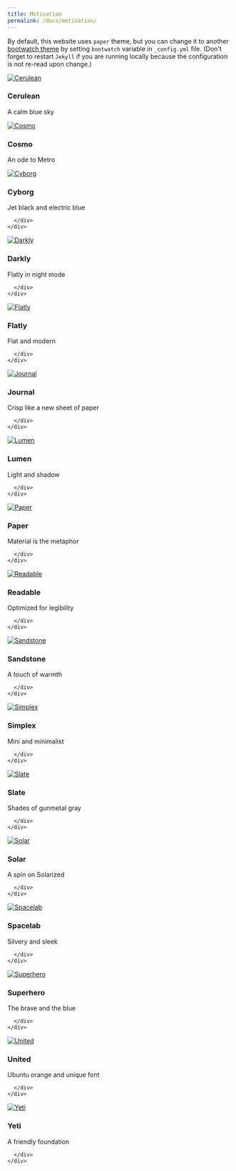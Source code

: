 ```yaml
---
title: Motivation
permalink: /docs/motivation/
---
```


By default, this website uses `paper` theme, but you can change it to another [bootwatch theme](https://bootswatch.com/3/) by setting
`bootwatch` variable in `_config.yml` file.
(Don't forget to restart `Jekyll` if you are running locally because the configuration is not re-read upon change.)

<div class="row">

  <div class="col-lg-4 col-sm-6">
    <div class="thumbnail">
      <div class="image">
        <a href="#cerulean/"><img src="https://bootswatch.com/3/cerulean/thumbnail.png" class="img-responsive" alt="Cerulean"></a>
      </div>
      <div class="caption">
        <h3>Cerulean</h3>
        <p>A calm blue sky</p>
      </div>
    </div>
  </div>

  <div class="col-lg-4 col-sm-6">
    <div class="thumbnail">
      <div class="image">
        <a href="#cosmo/"><img class="img-responsive" src="https://bootswatch.com/3/cosmo/thumbnail.png" alt="Cosmo"></a>
      </div>
      <div class="caption">
        <h3>Cosmo</h3>
        <p>An ode to Metro</p>
      </div>
    </div>
  </div>

  <div class="col-lg-4 col-sm-6">
    <div class="thumbnail">
      <div class="image">
        <a href="#cyborg/"><img class="img-responsive" src="https://bootswatch.com/3/cyborg/thumbnail.png" alt="Cyborg"></a>
      </div>
      <div class="caption">
        <h3>Cyborg</h3>
        <p>Jet black and electric blue</p>


      </div>
    </div>
  </div>

  <div class="col-lg-4 col-sm-6">
    <div class="thumbnail">
      <div class="image">
        <a href="#darkly/"><img class="img-responsive" src="https://bootswatch.com/3/darkly/thumbnail.png" alt="Darkly"></a>
      </div>
      <div class="caption">
        <h3>Darkly</h3>
        <p>Flatly in night mode</p>


      </div>
    </div>
  </div>

  <div class="col-lg-4 col-sm-6">
    <div class="thumbnail">
      <div class="image">
        <a href="#flatly/"><img class="img-responsive" src="https://bootswatch.com/3/flatly/thumbnail.png" alt="Flatly"></a>
      </div>
      <div class="caption">
        <h3>Flatly</h3>
        <p>Flat and modern</p>


      </div>
    </div>
  </div>

  <div class="col-lg-4 col-sm-6">
    <div class="thumbnail">
      <div class="image">
        <a href="#journal/"><img class="img-responsive" src="https://bootswatch.com/3/journal/thumbnail.png" alt="Journal"></a>
      </div>
      <div class="caption">
        <h3>Journal</h3>
        <p>Crisp like a new sheet of paper</p>


      </div>
    </div>
  </div>

  <div class="col-lg-4 col-sm-6">
    <div class="thumbnail">
      <div class="image">
        <a href="#lumen/"><img src="https://bootswatch.com/3/lumen/thumbnail.png" class="img-responsive" alt="Lumen"></a>
      </div>
      <div class="caption">
        <h3>Lumen</h3>
        <p>Light and shadow</p>


      </div>
    </div>
  </div>

  <div class="col-lg-4 col-sm-6">
    <div class="thumbnail">
      <div class="image">
        <a href="#paper/"><img class="img-responsive" src="https://bootswatch.com/3/paper/thumbnail.png" alt="Paper"></a>
      </div>
      <div class="caption">
        <h3>Paper</h3>
        <p>Material is the metaphor</p>


      </div>
    </div>
  </div>

  <div class="col-lg-4 col-sm-6">
    <div class="thumbnail">
      <div class="image">
        <a href="#readable/"><img class="img-responsive" src="https://bootswatch.com/3/readable/thumbnail.png" alt="Readable"></a>
      </div>
      <div class="caption">
        <h3>Readable</h3>
        <p>Optimized for legibility</p>


      </div>
    </div>
  </div>

  <div class="col-lg-4 col-sm-6">
    <div class="thumbnail">
      <div class="image">
        <a href="#sandstone/"><img src="https://bootswatch.com/3/sandstone/thumbnail.png" class="img-responsive" alt="Sandstone"></a>
      </div>
      <div class="caption">
        <h3>Sandstone</h3>
        <p>A touch of warmth</p>


      </div>
    </div>
  </div>

  <div class="col-lg-4 col-sm-6">
    <div class="thumbnail">
      <div class="image">
        <a href="#simplex/"><img class="img-responsive" src="https://bootswatch.com/3/simplex/thumbnail.png" alt="Simplex"></a>
      </div>
      <div class="caption">
        <h3>Simplex</h3>
        <p>Mini and minimalist</p>


      </div>
    </div>
  </div>

  <div class="col-lg-4 col-sm-6">
    <div class="thumbnail">
      <div class="image">
        <a href="#slate/"><img class="img-responsive" src="https://bootswatch.com/3/slate/thumbnail.png" alt="Slate"></a>
      </div>
      <div class="caption">
        <h3>Slate</h3>
        <p>Shades of gunmetal gray</p>



      </div>
    </div>
  </div>

  <div class="col-lg-4 col-sm-6">
    <div class="thumbnail">
      <div class="image">
        <a href="#solar/"><img class="img-responsive" src="https://bootswatch.com/solar/thumbnail.png" alt="Solar"></a>
      </div>
      <div class="caption">
        <h3>Solar</h3>
        <p>A spin on Solarized</p>


      </div>
    </div>
  </div>

  <div class="col-lg-4 col-sm-6">
    <div class="thumbnail">
      <div class="image">
        <a href="#spacelab/"><img class="img-responsive" src="https://bootswatch.com/3/spacelab/thumbnail.png" alt="Spacelab"></a>
      </div>
      <div class="caption">
        <h3>Spacelab</h3>
        <p>Silvery and sleek</p>


      </div>
    </div>
  </div>

  <div class="col-lg-4 col-sm-6">
    <div class="thumbnail">
      <div class="image">
        <a href="#superhero/"><img class="img-responsive" src="https://bootswatch.com/3/superhero/thumbnail.png" alt="Superhero"></a>
      </div>
      <div class="caption">
        <h3>Superhero</h3>
        <p>The brave and the blue</p>


      </div>
    </div>
  </div>

  <div class="col-lg-4 col-sm-6">
    <div class="thumbnail">
      <div class="image">
        <a href="#united/"><img class="img-responsive" src="https://bootswatch.com/3/united/thumbnail.png" alt="United"></a>
      </div>
      <div class="caption">
        <h3>United</h3>
        <p>Ubuntu orange and unique font</p>


      </div>
    </div>
  </div>

  <div class="col-lg-4 col-sm-6">
    <div class="thumbnail">
      <div class="image">
        <a href="#yeti/"><img class="img-responsive" src="https://bootswatch.com/3/yeti/thumbnail.png" alt="Yeti"></a>
      </div>
      <div class="caption">
        <h3>Yeti</h3>
        <p>A friendly foundation</p>


      </div>
    </div>
  </div>


</div>
